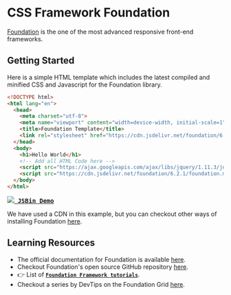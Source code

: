 # CSS Framework Foundation

[Foundation](http://foundation.zurb.com/) is the one of the most advanced responsive front-end frameworks.

## Getting Started

Here is a simple HTML template which includes the latest compiled and minified CSS and Javascript for the Foundation library.

```html
<!DOCTYPE html>
<html lang="en">
  <head>
    <meta charset="utf-8">
    <meta name="viewport" content="width=device-width, initial-scale=1">
    <title>Foundation Template</title>
    <link rel="stylesheet" href="https://cdn.jsdelivr.net/foundation/6.2.1/foundation.min.css">
  </head>
  <body>
    <h1>Hello World</h1>
    <!-- Add all HTML Code here -->
    <script src="https://ajax.googleapis.com/ajax/libs/jquery/1.11.3/jquery.min.js"></script>
    <script src="https://cdn.jsdelivr.net/foundation/6.2.1/foundation.min.js"></script>
  </body>
</html>
```

<kbd>
  <a href="http://jsbin.com/gebolikiru/edit?html,output"><img src="https://i.imgur.com/wBLOt8L.png"> <strong>JSBin Demo</strong></a>
</kbd>

We have used a CDN in this example, but you can checkout other ways of installing Foundation [here](http://foundation.zurb.com/sites/download/).

## Learning Resources

- The official documentation for Foundation is available [here](http://foundation.zurb.com/sites/docs/).
- Checkout Foundation's open source GitHub repository [here](https://github.com/zurb/foundation-sites).
- :point_right: List of [**`Foundation Framework tutorials`**](http://foundation.zurb.com/learn/tutorials.html).
- Checkout a series by DevTips on the Foundation Grid [here](https://www.youtube.com/playlist?list=PLqGj3iMvMa4LJo_lBMTJwAlQRElulSeL8).
